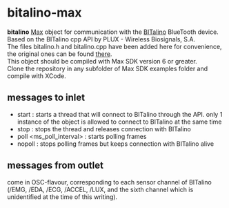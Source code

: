 # bitalino-max

**bitalino** [Max](https://cycling74.com/products/max/) object for communication with the [BITalino](www.bitalino.com) BlueTooth device.   
Based on the BITalino cpp API by PLUX - Wireless Biosignals, S.A.   
The files bitalino.h and bitalino.cpp have been added here for convenience, the original ones can be found [there](https://github.com/BITalinoWorld/cpp-api).   
This object should be compiled with Max SDK version 6 or greater.   
Clone the repository in any subfolder of Max SDK examples folder and compile with XCode.

## messages to inlet

- start : starts a thread that will connect to BITalino through the API. only 1 instance of the object is allowed to connect to BITalino at the same time
- stop : stops the thread and releases connection with BITalino
- poll <ms_poll_interval> : starts polling frames
- nopoll : stops polling frames but keeps connection with BITalino alive

## messages from outlet

come in OSC-flavour, corresponding to each sensor channel of BITalino (/EMG, /EDA, /ECG, /ACCEL, /LUX, and the sixth channel which is unidentified at the time of this writing).
